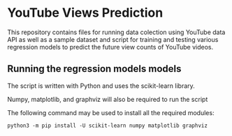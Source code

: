 # YouTube Views Prediction

This repository contains files for running data colection using YouTube data API as well as a sample dataset and script for training and testing various regression models to predict the future view counts of YouTube videos.

## Running the regression models models

The script is written with Python and uses the scikit-learn library.

Numpy, matplotlib, and graphviz will also be required to run the script

The following command may be used to install all the required modules:

`python3 -m pip install -U scikit-learn numpy matplotlib graphviz`